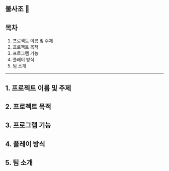 <h2> 불사조 🧨 </h2>

**목차**
---
1. 프로젝트 이름 및 주제
2. 프로젝트 목적
3. 프로그램 기능
4. 플레이 방식
5. 팀 소개

---
**1. 프로젝트 이름 및 주제**
---
**2. 프로젝트 목적**
---
**3. 프로그램 기능**
---
**4. 플레이 방식**
---
**5. 팀 소개**
---
